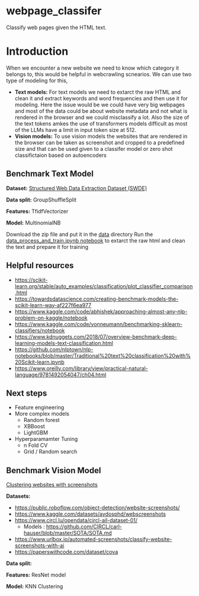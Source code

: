 # webpage_classifer
Classify web pages given the HTML text.

# Introduction

When we encounter a new website we need to know which category it belongs to, this would be helpful in webcrawling scnearios. We can use two type of modeling for this, 
- **Text models:**
    For text models we need to extarct the raw HTML and clean it and extract keywords and word frequencies and then use it for modeling. Here the issue would be we could have very big webpages and most of the data could be about website metadata and not what is rendered in the browser and we could misclassify a lot. Also the size of the text tokens amkes the use of transformers models difficult as most of the LLMs have a limit in input token size at 512.
- **Vision models:**
    To use vision models the websites that are rendered in the browser can be taken as screenshot and cropped to a predefined size and that can be used given to a classifer model or  zero shot classifictaion based on autoencoders



## Benchmark Text Model

**Dataset:** [Structured Web Data Extraction Dataset (SWDE)](https://academictorrents.com/details/411576c7e80787e4b40452360f5f24acba9b5159)

**Data split:** GroupShuffleSplit

**Features:** TfidfVectorizer

**Model:** MultinomialNB


Download the zip file and put it in the [data](./data) directory
Run the [data_process_and_train.ipynb notebook](notebooks\data_process_and_train.ipynb) to extarct the raw html and clean the text and prepare it for training

## Helpful resources
- https://scikit-learn.org/stable/auto_examples/classification/plot_classifier_comparison.html
- https://towardsdatascience.com/creating-benchmark-models-the-scikit-learn-way-af227f6ea977
- https://www.kaggle.com/code/abhishek/approaching-almost-any-nlp-problem-on-kaggle/notebook
- https://www.kaggle.com/code/vonneumann/benchmarking-sklearn-classifiers/notebook
- https://www.kdnuggets.com/2018/07/overview-benchmark-deep-learning-models-text-classification.html
- https://github.com/nlptown/nlp-notebooks/blob/master/Traditional%20text%20classification%20with%20Scikit-learn.ipynb
- https://www.oreilly.com/library/view/practical-natural-language/9781492054047/ch04.html


## Next steps


- Feature engineering
- More complex models
    - Random forest
    - XBBoost
    - LightGBM
- Hyperparamamter Tuning
    - n Fold CV
    - Grid / Random search

## Benchmark Vision Model

[Clustering websites with screenshots](https://sabrinas.space/)

**Datasets:** 
- https://public.roboflow.com/object-detection/website-screenshots/
- https://www.kaggle.com/datasets/aydosphd/webscreenshots
- https://www.circl.lu/opendata/circl-ail-dataset-01/
    - Models : https://github.com/CIRCL/carl-hauser/blob/master/SOTA/SOTA.md 
- https://www.urlbox.io/automated-screenshots/classify-website-screenshots-with-ai
- https://paperswithcode.com/dataset/cova

**Data split:** 

**Features:** ResNet model

**Model:** KNN Clustering


